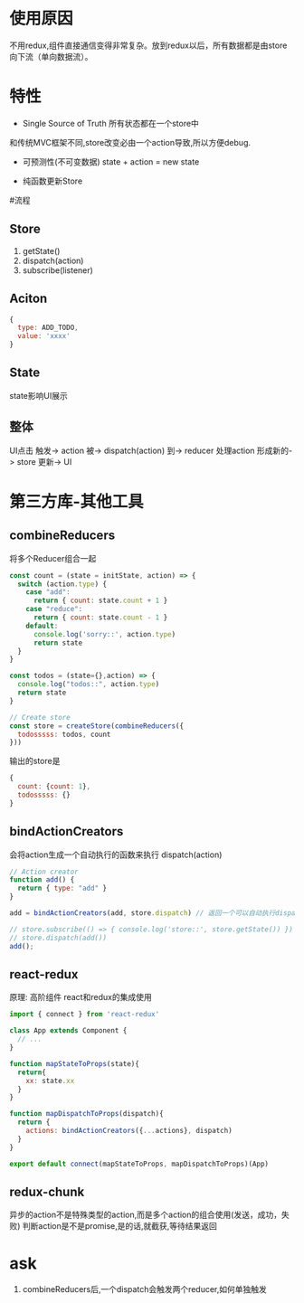 # 使用原因
不用redux,组件直接通信变得非常复杂。放到redux以后，所有数据都是由store向下流（单向数据流）。

# 特性
* Single Source of Truth 所有状态都在一个store中

和传统MVC框架不同,store改变必由一个action导致,所以方便debug.

* 可预测性(不可变数据)   state + action = new state

* 纯函数更新Store

#流程
## Store
1. getState()
2. dispatch(action)
3. subscribe(listener)

## Aciton
```js
{
  type: ADD_TODO,
  value: 'xxxx'
}
```

## State
state影响UI展示

## 整体
UI点击 触发-> action 被-> dispatch(action) 到-> reducer 处理action 形成新的-> store 更新-> UI

# 第三方库-其他工具
## combineReducers
将多个Reducer组合一起
```js
const count = (state = initState, action) => {
  switch (action.type) {
    case "add":
      return { count: state.count + 1 }
    case "reduce":
      return { count: state.count - 1 }
    default:
      console.log('sorry::', action.type)
      return state
  }
}

const todos = (state={},action) => {
  console.log("todos::", action.type)
  return state
}

// Create store
const store = createStore(combineReducers({
  todosssss: todos, count
}))
```
输出的store是
```js
{
  count: {count: 1},
  todosssss: {}
}
```
## bindActionCreators
会将action生成一个自动执行的函数来执行  dispatch(action)

```js
// Action creator
function add() {
  return { type: "add" }
}

add = bindActionCreators(add, store.dispatch) // 返回一个可以自动执行dispatch的函数,这样就可以脱离dispath,直接使用add来进行action触发,从而影响store

// store.subscribe(() => { console.log('store::', store.getState()) })
// store.dispatch(add())
add();
```

## react-redux
原理: 高阶组件
react和redux的集成使用
```js
import { connect } from 'react-redux'

class App extends Component {
  // ...
}

function mapStateToProps(state){
  return{
    xx: state.xx
  }
}

function mapDispatchToProps(dispatch){
  return {
    actions: bindActionCreators({...actions}, dispatch)
  }
}

export default connect(mapStateToProps, mapDispatchToProps)(App)
```

## redux-chunk
异步的action不是特殊类型的action,而是多个action的组合使用(发送，成功，失败)
判断action是不是promise,是的话,就截获,等待结果返回

# ask
1. combineReducers后,一个dispatch会触发两个reducer,如何单独触发